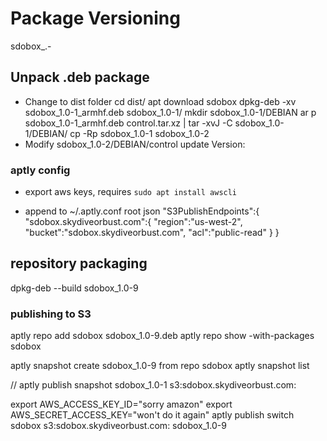 # Package Versioning
sdobox_<major version>.<minor version>-<package revision>

## Unpack .deb package
- Change to dist folder
cd dist/
apt download sdobox
dpkg-deb -xv sdobox_1.0-1_armhf.deb sdobox_1.0-1/
mkdir sdobox_1.0-1/DEBIAN
ar p sdobox_1.0-1_armhf.deb control.tar.xz | tar -xvJ -C sdobox_1.0-1/DEBIAN/
cp -Rp sdobox_1.0-1 sdobox_1.0-2
- Modify sdobox_1.0-2/DEBIAN/control update Version:




### aptly config
- export aws keys, requires `sudo apt install awscli`

- append to ~/.aptly.conf root json
  "S3PublishEndpoints":{
    "sdobox.skydiveorbust.com":{
      "region":"us-west-2",
      "bucket":"sdobox.skydiveorbust.com",
      "acl":"public-read"
    }
  }




## repository packaging
dpkg-deb --build sdobox_1.0-9


### publishing to S3
aptly repo add sdobox sdobox_1.0-9.deb
aptly repo show -with-packages sdobox

aptly snapshot create sdobox_1.0-9 from repo sdobox
aptly snapshot list

// aptly publish snapshot sdobox_1.0-1 s3:sdobox.skydiveorbust.com:

export AWS_ACCESS_KEY_ID="sorry amazon"
export AWS_SECRET_ACCESS_KEY="won't do it again"
aptly publish switch sdobox s3:sdobox.skydiveorbust.com: sdobox_1.0-9
